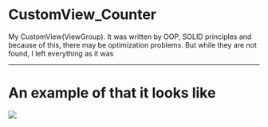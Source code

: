 # CustomView_Counter
My CustomView(ViewGroup). It was written by OOP, SOLID principles and because of this, there may be optimization problems. But while they are not found, I left everything as it was

____
# An example of that it looks like
![](https://user-images.githubusercontent.com/55616637/187038483-98fa9e7d-510f-4e11-a205-1273b1489c66.gif)


